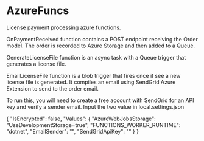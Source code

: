 # AzureFuncs
License payment processing azure functions. 

OnPaymentReceived function contains a POST endpoint receiving the Order model. The order is recorded to Azure Storage and then added to a Queue.

GenerateLicenseFile function is an async task with a Queue trigger that generates a license file.

EmailLicenseFile function is a blob trigger that fires once it see a new license file is generated. It compiles an email using SendGrid Azure Extension to send to the order email.

To run this, you will need to create a free account with SendGrid for an API key and verify a sender email. Input the two value in local.settings.json

{
  "IsEncrypted": false,
  "Values": {
    "AzureWebJobsStorage": "UseDevelopmentStorage=true",
    "FUNCTIONS_WORKER_RUNTIME": "dotnet",
    "EmailSender": "",
    "SendGridApiKey": ""
  }
}
